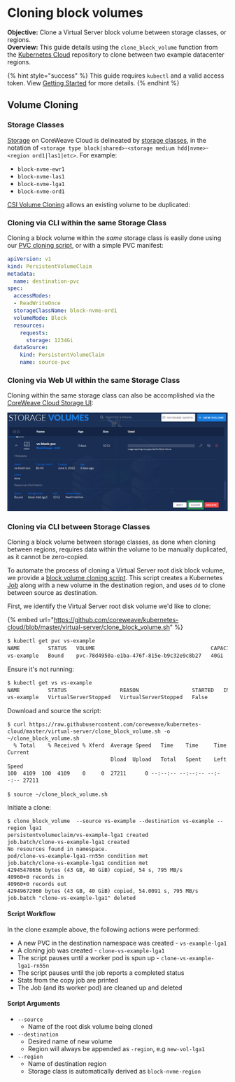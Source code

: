 # Cloning block volumes

**Objective:** Clone a Virtual Server block volume between storage classes, or regions.\
**Overview:** This guide details using the `clone_block_volume` function from the [Kubernetes Cloud](https://github.com/coreweave/kubernetes-cloud) repository to clone between two example datacenter regions.&#x20;

{% hint style="success" %}
This guide requires `kubectl` and a valid access token. View [Getting Started](../../welcome-to-coreweave/getting-started.md) for more details.
{% endhint %}

## Volume Cloning

### Storage Classes

[Storage](../../storage/storage/) on CoreWeave Cloud is delineated by [storage classes](https://kubernetes.io/docs/concepts/storage/storage-classes/), in the notation of `<storage type block|shared>`-`<storage medium hdd|nvme>`-`<region ord1|las1|etc>`. For example:

* `block-nvme-ewr1`
* `block-nvme-las1`
* `block-nvme-lga1`
* `block-nvme-ord1`

[CSI Volume Cloning](https://kubernetes.io/docs/concepts/storage/volume-pvc-datasource/) allows an existing volume to be duplicated:

### Cloning via CLI within the same Storage Class

Cloning a block volume within the _same_ storage class is easily done using our [PVC cloning script](../../../virtual-server/pvc-clone.sh), or with a simple PVC manifest:

```yaml
apiVersion: v1
kind: PersistentVolumeClaim
metadata:
  name: destination-pvc
spec:
  accessModes:
  - ReadWriteOnce
  storageClassName: block-nvme-ord1
  volumeMode: Block
  resources:
    requests:
      storage: 1234Gi
  dataSource:
    kind: PersistentVolumeClaim
    name: source-pvc
```

### Cloning via Web UI within the same Storage Class

Cloning within the same storage class can also be accomplished via the [CoreWeave Cloud Storage UI](https://cloud.coreweave.com/storage):&#x20;

![](<../../.gitbook/assets/image (55) (1) (1).png>)

### Cloning via CLI between Storage Classes

Cloning a block volume between storage classes, as done when cloning between regions, requires data within the volume to be manually duplicated, as it cannot be zero-copied.&#x20;

To automate the process of cloning a Virtual Server root disk block volume, we provide a [block volume cloning script](../../../virtual-server/clone\_block\_volume.sh). This script creates a Kubernetes [Job](https://kubernetes.io/docs/concepts/workloads/controllers/job/) along with a new volume in the destination region, and uses `dd` to clone between source as destination.

First, we identify the Virtual Server root disk volume we'd like to clone:

{% embed url="https://github.com/coreweave/kubernetes-cloud/blob/master/virtual-server/clone_block_volume.sh" %}

```bash
$ kubectl get pvc vs-example
NAME         STATUS   VOLUME                                     CAPACITY   ACCESS MODES   STORAGECLASS      AGE
vs-example   Bound    pvc-78d4950a-e1ba-476f-815e-b9c32e9c8b27   40Gi       RWO            block-nvme-ewr1   3m11s
```

Ensure it's not running:

```bash
$ kubectl get vs vs-example
NAME         STATUS                 REASON                 STARTED   INTERNAL IP   EXTERNAL IP
vs-example   VirtualServerStopped   VirtualServerStopped   False 
```

Download and source the script:

```
$ curl https://raw.githubusercontent.com/coreweave/kubernetes-cloud/master/virtual-server/clone_block_volume.sh -o ~/clone_block_volume.sh
  % Total    % Received % Xferd  Average Speed   Time    Time     Time  Current
                                 Dload  Upload   Total   Spent    Left  Speed
100  4109  100  4109    0     0  27211      0 --:--:-- --:--:-- --:--:-- 27211

$ source ~/clone_block_volume.sh
```

Initiate a clone:

```
$ clone_block_volume  --source vs-example --destination vs-example --region lga1
persistentvolumeclaim/vs-example-lga1 created
job.batch/clone-vs-example-lga1 created
No resources found in namespace.
pod/clone-vs-example-lga1-rn55n condition met
job.batch/clone-vs-example-lga1 condition met
42945478656 bytes (43 GB, 40 GiB) copied, 54 s, 795 MB/s 
40960+0 records in
40960+0 records out
42949672960 bytes (43 GB, 40 GiB) copied, 54.0091 s, 795 MB/s
job.batch "clone-vs-example-lga1" deleted

```

#### Script Workflow

In the clone example above, the following actions were performed:

* A new PVC in the destination namespace was created - `vs-example-lga1`
* A cloning job was created - `clone-vs-example-lga1`
* The script pauses until a worker pod is spun up - `clone-vs-example-lga1-rn55n`
* The script pauses until the job reports a completed status
* Stats from the copy job are printed
* The Job (and its worker pod) are cleaned up and deleted

#### Script Arguments

* `--source`
  * Name of the root disk volume being cloned
* `--destination`
  * Desired name of new volume
  * Region will always be appended as `-region`, e.g `new-vol-lga1`
* `--region`
  * Name of destination region
  * Storage class is automatically derived as `block-nvme-region`
